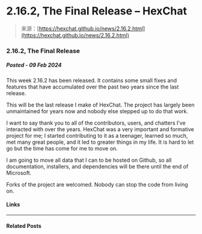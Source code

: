 <!--yml
category: 未分类
date: 2024-05-27 14:45:08
-->

# 2.16.2, The Final Release – HexChat

> 来源：[https://hexchat.github.io/news/2.16.2.html](https://hexchat.github.io/news/2.16.2.html)

### 2.16.2, The Final Release

##### Posted - 09 Feb 2024

This week 2.16.2 has been released. It contains some small fixes and features that have accumulated over the past two years since the last release.

This will be the last release I make of HexChat. The project has largely been unmaintained for years now and nobody else stepped up to do that work.

I want to say thank you to all of the contributors, users, and chatters I’ve interacted with over the years. HexChat was a very important and formative project for me; I started contributing to it as a teenager, learned so much, met many great people, and it led to greater things in my life. It is hard to let go but the time has come for me to move on.

I am going to move all data that I can to be hosted on Github, so all documentation, installers, and dependencies will be there until the end of Microsoft.

Forks of the project are welcomed. Nobody can stop the code from living on.

#### Links

* * *

#### Related Posts